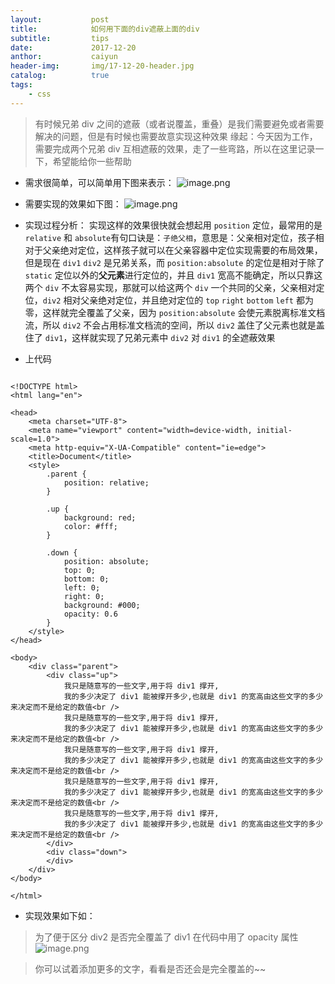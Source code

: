 ```yaml
---
layout:           post
title:            如何用下面的div遮蔽上面的div
subtitle:         tips
date:             2017-12-20
anthor:           caiyun
header-img:       img/17-12-20-header.jpg 
catalog:          true
tags:             
    - css
---
```



> 有时候兄弟 div 之间的遮蔽（或者说覆盖，重叠）是我们需要避免或者需要解决的问题，但是有时候也需要故意实现这种效果
> 缘起：今天因为工作，需要完成两个兄弟 div 互相遮蔽的效果，走了一些弯路，所以在这里记录一下，希望能给你一些帮助

* 需求很简单，可以简单用下图来表示：
![image.png](http://upload-images.jianshu.io/upload_images/6970677-7a588b4bcb5cfd21.png?imageMogr2/auto-orient/strip%7CimageView2/2/w/1240)

* 需要实现的效果如下图：
![image.png](http://upload-images.jianshu.io/upload_images/6970677-9c110968b32eb8ed.png?imageMogr2/auto-orient/strip%7CimageView2/2/w/1240)

* 实现过程分析：
实现这样的效果很快就会想起用 `position` 定位，最常用的是 `relative` 和 `absolute`有句口诀是：`子绝父相`，意思是：父亲相对定位，孩子相对于父亲绝对定位，这样孩子就可以在父亲容器中定位实现需要的布局效果，但是现在 `div1`  `div2` 是兄弟关系，而 `position:absolute` 的定位是相对于除了 `static` 定位以外的**父元素**进行定位的，并且 `div1` 宽高不能确定，所以只靠这两个 `div` 不太容易实现，那就可以给这两个 `div` 一个共同的父亲，父亲相对定位，`div2` 相对父亲绝对定位，并且绝对定位的 `top` `right` `bottom` `left` 都为零，这样就完全覆盖了父亲，因为 `position:absolute` 会使元素脱离标准文档流，所以 `div2` 不会占用标准文档流的空间，所以 `div2` 盖住了父元素也就是盖住了 `div1`，这样就实现了兄弟元素中 `div2` 对 `div1` 的全遮蔽效果

* 上代码

```

<!DOCTYPE html>
<html lang="en">

<head>
    <meta charset="UTF-8">
    <meta name="viewport" content="width=device-width, initial-scale=1.0">
    <meta http-equiv="X-UA-Compatible" content="ie=edge">
    <title>Document</title>
    <style>
        .parent {
            position: relative;
        }

        .up {
            background: red;
            color: #fff;
        }

        .down {
            position: absolute;
            top: 0;
            bottom: 0;
            left: 0;
            right: 0;
            background: #000;
            opacity: 0.6
        }
    </style>
</head>

<body>
    <div class="parent">
        <div class="up">
            我只是随意写的一些文字,用于将 div1 撑开,
            我的多少决定了 div1 能被撑开多少,也就是 div1 的宽高由这些文字的多少来决定而不是给定的数值<br />
            我只是随意写的一些文字,用于将 div1 撑开,
            我的多少决定了 div1 能被撑开多少,也就是 div1 的宽高由这些文字的多少来决定而不是给定的数值<br />
            我只是随意写的一些文字,用于将 div1 撑开,
            我的多少决定了 div1 能被撑开多少,也就是 div1 的宽高由这些文字的多少来决定而不是给定的数值<br />
            我只是随意写的一些文字,用于将 div1 撑开,
            我的多少决定了 div1 能被撑开多少,也就是 div1 的宽高由这些文字的多少来决定而不是给定的数值<br />
            我只是随意写的一些文字,用于将 div1 撑开,
            我的多少决定了 div1 能被撑开多少,也就是 div1 的宽高由这些文字的多少来决定而不是给定的数值<br />
        </div>
        <div class="down">
        </div>
    </div>
</body>

</html>

```

* 实现效果如下如：
> 为了便于区分 div2 是否完全覆盖了 div1 在代码中用了 opacity 属性
![image.png](http://upload-images.jianshu.io/upload_images/6970677-3266d9f1d2f23773.png?imageMogr2/auto-orient/strip%7CimageView2/2/w/1240)


> 你可以试着添加更多的文字，看看是否还会是完全覆盖的~~



